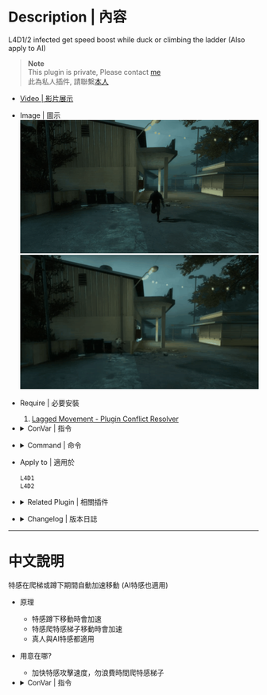 # Description | 內容
L4D1/2 infected get speed boost while duck or climbing the ladder (Also apply to AI)

> __Note__ <br/>
This plugin is private, Please contact [me](https://github.com/fbef0102/Game-Private_Plugin#私人插件列表-private-plugins-list)<br/>
此為私人插件, 請聯繫[本人](https://github.com/fbef0102/Game-Private_Plugin#私人插件列表-private-plugins-list)

* [Video | 影片展示](https://youtu.be/1-6phGIURTg)

* Image | 圖示
    <br/>![l4d_infected_speed_boost_1](image/l4d_infected_speed_boost_1.gif)
    <br/>![l4d_infected_speed_boost_2](image/l4d_infected_speed_boost_2.gif)

* Require | 必要安裝
    1. [Lagged Movement - Plugin Conflict Resolver](https://forums.alliedmods.net/showthread.php?t=340345)

* <details><summary>ConVar | 指令</summary>

  * cfg/sourcemod/l4d_infected_speed_boost.cfg
    ```php
    // 0=Plugin off, 1=Plugin on.
    l4d_infected_speed_allow "1"

    // Turn on the plugin in these game modes, separate by commas (no spaces). (Empty = all).
    l4d_infected_speed_modes ""

    // Turn off the plugin in these game modes, separate by commas (no spaces). (Empty = none).
    l4d_infected_speed_modes_off ""

    // Turn on the plugin in these game modes. 0=All, 1=Coop, 2=Survival, 4=Versus, 8=Scavenge. Add numbers together.
    l4d_infected_speed_modes_tog "0"

    // Set infected duck speed boost multiper.
    l4d_infected_duck_speed_boost "2.5"

    // If 1, AI infected can use duck speed boost.
    l4d_infected_duck_ai "1"

    // If 1, Real infected Player can use duck speed boost.
    l4d_infected_duck_real_player "1"

    // (L4D2) Which zombie class can boost duck speed? 0=All, 1=Smoker, 2=Boomer, 4=Hunter, 8=Spitter, 16=Jockey, 32=Charger, 128=Tank. Add numbers together.
    l4d_infected_duck_flags "0"

    // (L4D1) Which zombie class can boost duck speed? 0=All, 1=Smoker, 2=Boomer, 4=Hunter, 16=Tank. Add numbers together.
    l4d_infected_duck_flags "0"

    // Set infected ladder speed boost multiper.
    l4d_infected_ladder_speed_boost "2.5"

    // If 1, AI infected can use ladder speed boost.
    l4d_infected_ladder_ai "1"

    // If 1, Real infected player can use ladder speed boost.
    l4d_infected_ladder_real_player "1"

    // (L4D2) Which zombie class can boost ladder speed? 0=All, 1=Smoker, 2=Boomer, 4=Hunter, 8=Spitter, 16=Jockey, 32=Charger, 128=Tank. Add numbers together.
    l4d_infected_ladder_flags "0"

    // (L4D1) Which zombie class can boost ladder speed? 0=All, 1=Smoker, 2=Boomer, 4=Hunter, 16=Tank. Add numbers together.
    l4d_infected_ladder_flags "0"
    ```
</details>

* <details><summary>Command | 命令</summary>

    None
</details>

* Apply to | 適用於
    ```
    L4D1
    L4D2
    ```

* <details><summary>Related Plugin | 相關插件</summary>

    1. [l4d_si_slowdown](/L4D_插件/Special_Infected_特感/l4d_si_slowdown): Manages the gunfire slowdown for infected team
        > 依據槍械種類修改特感隊伍的槍緩速度
    
    2. [l4d_rejump](/L4D_插件/Nothing_Impossible_無理改造版/l4d_rejump): Allows multi-jumping on air.
        > 成為超級瑪利歐，人類與特感能在空中使用月步，多次跳躍
</details>

* <details><summary>Changelog | 版本日誌</summary>

  * v1.0
      * Initial Release
</details>

- - - -
# 中文說明
特感在爬梯或蹲下期間自動加速移動 (AI特感也適用)

* 原理
    * 特感蹲下移動時會加速
    * 特感爬特感梯子移動時會加速
    * 真人與AI特感都適用

* 用意在哪?
    * 加快特感攻擊速度，勿浪費時間爬特感梯子

* <details><summary>ConVar | 指令</summary>

  * cfg/sourcemod/l4d_infected_speed_boost.cfg
    ```php
    // 0=關閉插件, 1=啟動插件
    l4d_infected_speed_allow "1"

    // 什麼模式下啟動此插件, 逗號區隔 (無空白). (留白 = 所有模式)
    l4d_infected_speed_modes ""

    // 什麼模式下關閉此插件, 逗號區隔 (無空白). (留白 = 無)
    l4d_infected_speed_modes_off ""

    // 什麼模式下啟動此插件. 0=所有模式, 1=戰役, 2=生存, 4=對抗, 8=清道夫. 請將數字相加起來
    l4d_infected_speed_modes_tog "0"

    // 設置蹲下移動倍率
    l4d_infected_duck_speed_boost "2.5"

    // 為1時，AI特感蹲下移動也會加速
    l4d_infected_duck_ai "1"

    // 為1時，真人特感玩家蹲下移動也會加速
    l4d_infected_duck_real_player "1"

    // (L4D2) 哪些殭屍種類可以獲得蹲下加速? 0=全部, 1=Smoker, 2=Boomer, 4=Hunter, 8=Spitter, 16=Jockey, 32=Charger, 128=Tank. 請將數字相加起來
    l4d_infected_duck_flags "0"

    // (L4D1) 哪些殭屍種類可以獲得蹲下加速? 0=全部, 1=Smoker, 2=Boomer, 4=Hunter, 16=Tank. 請將數字相加起來
    l4d_infected_duck_flags "0"

    // 設置特感爬特感梯子移動倍率
    l4d_infected_ladder_speed_boost "2.5"

    // 為1時，AI特感爬特感梯子移動也會加速
    l4d_infected_ladder_ai "1"

    // 為1時，真人特感玩家爬特感梯子移動也會加速
    l4d_infected_ladder_real_player "1"

    // (L4D2) 哪些殭屍種類可以獲得爬梯子加速? 0=全部, 1=Smoker, 2=Boomer, 4=Hunter, 8=Spitter, 16=Jockey, 32=Charger, 128=Tank. 請將數字相加起來
    l4d_infected_ladder_flags "0"

    // (L4D1) 哪些殭屍種類可以獲得爬梯子加速? 0=全部, 1=Smoker, 2=Boomer, 4=Hunter, 16=Tank. 請將數字相加起來
    l4d_infected_ladder_flags "0"
    ```
</details>
